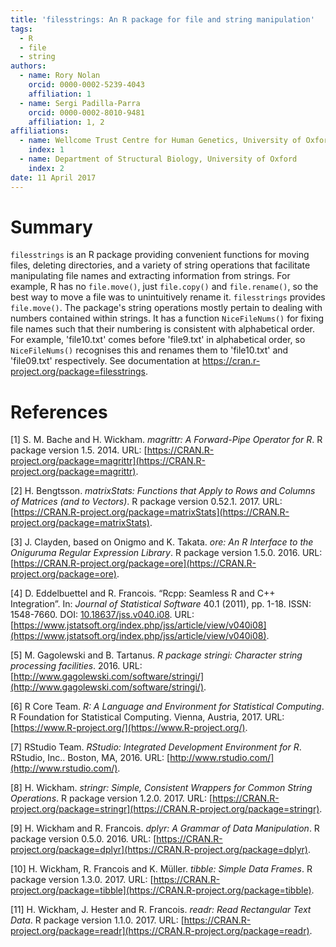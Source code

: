 ```yaml
---
title: 'filesstrings: An R package for file and string manipulation'
tags:
  - R
  - file
  - string
authors:
  - name: Rory Nolan
    orcid: 0000-0002-5239-4043
    affiliation: 1
  - name: Sergi Padilla-Parra
    orcid: 0000-0002-8010-9481
    affiliation: 1, 2
affiliations:
  - name: Wellcome Trust Centre for Human Genetics, University of Oxford
    index: 1
  - name: Department of Structural Biology, University of Oxford
    index: 2
date: 11 April 2017
---
```


# Summary
`filesstrings` is an R package providing convenient functions for moving files, deleting directories, and a variety of string operations that facilitate manipulating file names and extracting information from strings. For example, R has no `file.move()`, just `file.copy()` and `file.rename()`, so the best way to move a file was to unintuitively rename it. `filesstrings` provides `file.move()`. The package's string operations mostly pertain to dealing with numbers contained within strings. It has a function `NiceFileNums()` for fixing file names such that their numbering is consistent with alphabetical order. For example, 'file10.txt' comes before 'file9.txt' in alphabetical order, so `NiceFileNums()` recognises this and renames them to 'file10.txt' and 'file09.txt' respectively. See documentation at  https://cran.r-project.org/package=filesstrings.

# References
[1] S. M. Bache and H. Wickham. _magrittr: A Forward-Pipe Operator for R_. R package
version 1.5. 2014. URL:
[https://CRAN.R-project.org/package=magrittr](https://CRAN.R-project.org/package=magrittr).

[2] H. Bengtsson. _matrixStats: Functions that Apply to Rows and Columns of Matrices
(and to Vectors)_. R package version 0.52.1. 2017. URL:
[https://CRAN.R-project.org/package=matrixStats](https://CRAN.R-project.org/package=matrixStats).

[3] J. Clayden, based on Onigmo and K. Takata. _ore: An R Interface to the Oniguruma
Regular Expression Library_. R package version 1.5.0. 2016. URL:
[https://CRAN.R-project.org/package=ore](https://CRAN.R-project.org/package=ore).

[4] D. Eddelbuettel and R. Francois. “Rcpp: Seamless R and C++ Integration”. In:
_Journal of Statistical Software_ 40.1 (2011), pp. 1-18. ISSN: 1548-7660. DOI:
[10.18637/jss.v040.i08](http://dx.doi.org/10.18637/jss.v040.i08). URL:
[https://www.jstatsoft.org/index.php/jss/article/view/v040i08](https://www.jstatsoft.org/index.php/jss/article/view/v040i08).

[5] M. Gagolewski and B. Tartanus. _R package stringi: Character string processing
facilities_. 2016. URL:
[http://www.gagolewski.com/software/stringi/](http://www.gagolewski.com/software/stringi/).

[6] R Core Team. _R: A Language and Environment for Statistical Computing_. R
Foundation for Statistical Computing. Vienna, Austria, 2017. URL:
[https://www.R-project.org/](https://www.R-project.org/).

[7] RStudio Team. _RStudio: Integrated Development Environment for R_. RStudio,
Inc.. Boston, MA, 2016. URL: [http://www.rstudio.com/](http://www.rstudio.com/).

[8] H. Wickham. _stringr: Simple, Consistent Wrappers for Common String Operations_.
R package version 1.2.0. 2017. URL:
[https://CRAN.R-project.org/package=stringr](https://CRAN.R-project.org/package=stringr).

[9] H. Wickham and R. Francois. _dplyr: A Grammar of Data Manipulation_. R package
version 0.5.0. 2016. URL:
[https://CRAN.R-project.org/package=dplyr](https://CRAN.R-project.org/package=dplyr).

[10] H. Wickham, R. Francois and K. Müller. _tibble: Simple Data Frames_. R package
version 1.3.0. 2017. URL:
[https://CRAN.R-project.org/package=tibble](https://CRAN.R-project.org/package=tibble).

[11] H. Wickham, J. Hester and R. Francois. _readr: Read Rectangular Text Data_. R
package version 1.1.0. 2017. URL:
[https://CRAN.R-project.org/package=readr](https://CRAN.R-project.org/package=readr).
